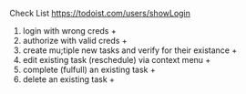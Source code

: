 Check List
https://todoist.com/users/showLogin

1) login with wrong creds +
2) authorize with valid creds +
3) create mu;tiple new tasks and verify for their existance +
4) edit existing task (reschedule) via context menu +
5) complete (fulfull) an existing task +
6) delete an existing task +